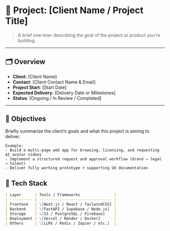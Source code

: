 # 🧠 Project: [Client Name / Project Title]

> A brief one-liner describing the goal of the project or product you're building.

---

## 🗂 Overview

- **Client**: [Client Name]
- **Contact**: [Client Contact Name & Email]
- **Project Start**: [Start Date]
- **Expected Delivery**: [Delivery Date or Milestones]
- **Status**: [Ongoing / In Review / Completed]

---

## 🎯 Objectives

Briefly summarize the client’s goals and what this project is aiming to deliver.

```text
Example:
- Build a multi-page web app for browsing, licensing, and requesting AI avatar videos
- Implement a structured request and approval workflow (brand → legal → talent)
- Deliver fully working prototype + supporting UX documentation
```

## 🔧 Tech Stack

```markdown
| Layer      | Tools / Frameworks               |
| ---------- | -------------------------------- |
| Frontend   | \[Next.js / React / TailwindCSS] |
| Backend    | \[FastAPI / Supabase / Node.js]  |
| Storage    | \[S3 / PostgreSQL / Firebase]    |
| Deployment | \[Vercel / Render / Docker]      |
| Others     | \[LLMs / Redis / Zapier / etc.]  |
```
